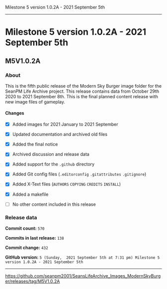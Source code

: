 Milestone 5 version 1.0.2A - 2021 September 5th

***

# Milestone 5 version 1.0.2A - 2021 September 5th

## M5V1.0.2A

### About

This is the fifth public release of the Modern Sky Burger image folder for the SeanPM Life Archive project. This release contains data from October 29th 2020 to 2021 September 8th. This is the final planned content release with new image files of gameplay.

#### Changes
 
- [x]  Added images for 2021 January to 2021 September

- [x] Updated documentation and archived old files

- [x] Added the final notice

- [x] Archived discussion and release data

- [x] Added support for the `.github` directory

- [x] Added Git config files (`.editorconfig` `.gitattributes` `.gitignore`)

- [x] Added X-Text files (`AUTHORS` `COPYING` `CREDITS` `INSTALL`)

- [x] Added a makefile

- [ ] No other content included in this release

<!-- 
Changes in this release:

> * Deleted 22 `IGNORE.md` files

> * Documentation updates, adding release notes for v1

> * No other changes in this release
!-->

### Release data

**Commit count:** `570`

**Commits in last release:** `138`

**Commit change:** `432`

**GitHub version:** `5 (Sunday,  2021 September 5th at 7:31 pm) Milestone 5 version 1.0.2A - 2021 September 5th`

***

https://github.com/seanpm2001/SeansLifeArchive_Images_ModernSkyBurger/releases/tag/M5V1.0.2A

